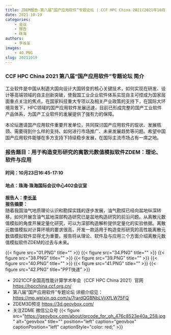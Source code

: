 ```yaml
---
title: ZDEM报告-第八届“国产应用软件”专题论坛 | CCF HPC China 2021(2021年10月23日)
date: 2021-10-19
categories:
    - 会议
    - 报告
    - 珠海
authors:
    - 李长圣
images:
    - 40.PNG
slug: 20211019
---
```


### CCF HPC China 2021 第八届“国产应用软件”专题论坛 简介

工业软件是中国从制造大国向设计大国转变的核心关键技术，如何实现在研发、设计等高端领域的自主创新突破，使我国工业企业软件体系实现自主可控成为国家层面重点关注的焦点。在国家科技重大专项以及相关产业政策的支持下，在国际大环境背景下，HPC领域的国产应用软件发展迅速，目前已形成完整的国产工业软件产品体系，为国产工业软件的发展提供了强有力的保障。
 
本论坛邀请国产应用软件重要开发单位，共同探讨国产应用软件的现状、发展瓶颈、需要得到什么样的支持、如何进行市场推广、未来发展趋势等问题。希望中国国产应用软件能够在多方支持下持续稳步发展，在国际主流市场占有一席之地。

### 报告题目：用于构造变形研究的离散元数值模拟软件ZDEM：理论、软件与应用
#### 时间：10月23日16:45-17:10
#### 地点：珠海·珠海国际会议中心**402会议室**

**报告人：**[**李长圣**](https://geovbox.com/about/lichangsheng/)  
**报告摘要：**  
随着我国油气地质理论认识和勘探实践的逐步发展，油气勘探已经向盆地纵深转移，如何开展含油气盆地深部构造研究已是盆地构造研究的前沿问题。从离散元数值模拟的角度开展定量化研究，可以为深部构造解析提供定量化的实验依据。离散元数值模拟对计算环境的要求很高，开发一款适用于构造变形研究的高性能离散元数值模拟软件显得尤为重要。报告将从理论、软件及与应用三个方面介绍离散元数值模拟软件ZDEM的过去与未来。

{{< figure src="01.PNG" title=""  >}}
{{< figure src="34.PNG" title=""  >}}
{{< figure src="38.PNG" title=""  >}}
{{< figure src="39.PNG" title=""  >}}
{{< figure src="40.PNG" title=""  >}}
{{< figure src="41.PNG" title=""  >}}
{{< figure src="42.PNG" title="PPT快递"  >}}

- 2021CCF全国高性能计算学术年会（CCF HPC China 2021）官网 https://hpcchina.ccf.org.cn/
- 第八届“国产应用软件”专题论坛 详细介绍见：https://mp.weixin.qq.com/s/7rardQGBNbLVjiXfLW75FQ
- ZDEM3D预览 https://3d.geovbox.com/
- 关注ZDME 微信公众号 
{{< figure src="https://geovbox.com/about/qrcode_for_gh_476c8523e40a_258.jpg" alt="geovbox" title="" position="left" caption="geovbox" captionPosition="left" captionStyle="color: red;" >}}

